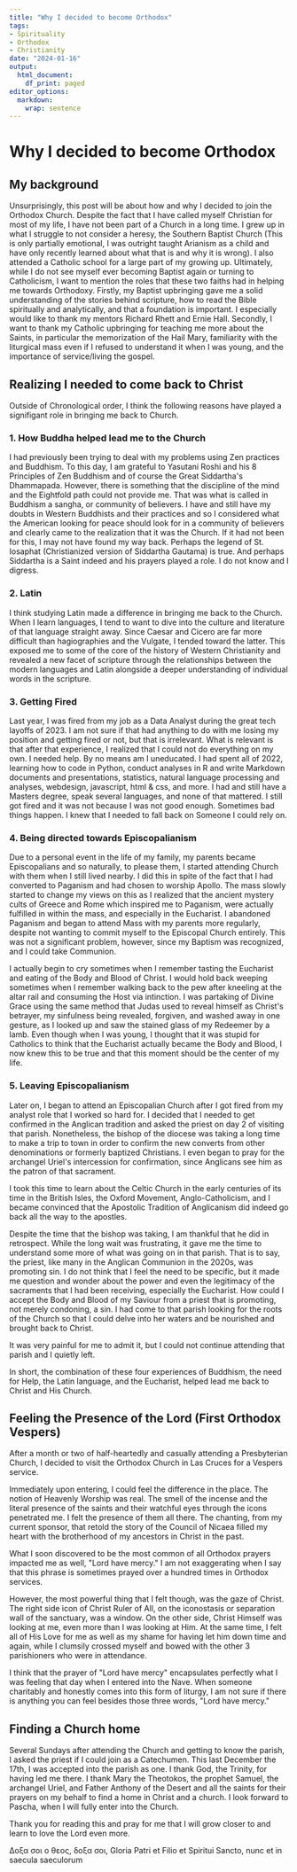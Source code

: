 ```yaml
---
title: "Why I decided to become Orthodox"
tags:
- Spirituality
- Orthodox
- Christianity
date: "2024-01-16"
output:
  html_document:
    df_print: paged
editor_options: 
  markdown: 
    wrap: sentence
---
```


# Why I decided to become Orthodox

## My background

Unsurprisingly, this post will be about how and why I decided to join the Orthodox Church.
Despite the fact that I have called myself Christian for most of my life, I have not been part of a Church in a long time.
I grew up in what I struggle to not consider a heresy, the Southern Baptist Church (This is only partially emotional, I was outright taught Arianism as a child and have only recently learned about what that is and why it is wrong).
I also attended a Catholic school for a large part of my growing up.
Ultimately, while I do not see myself ever becoming Baptist again or turning to Catholicism, I want to mention the roles that these two faiths had in helping me towards Orthodoxy.
Firstly, my Baptist upbringing gave me a solid understanding of the stories behind scripture, how to read the Bible spiritually and analytically, and that a foundation is important.
I especially would like to thank my mentors Richard Rhett and Ernie Hall.
Secondly, I want to thank my Catholic upbringing for teaching me more about the Saints, in particular the memorization of the Hail Mary, familiarity with the liturgical mass even if I refused to understand it when I was young, and the importance of service/living the gospel.

## Realizing I needed to come back to Christ

Outside of Chronological order, I think the following reasons have played a signifigant role in bringing me back to Church.

### 1. How Buddha helped lead me to the Church

I had previously been trying to deal with my problems using Zen practices and Buddhism.
To this day, I am grateful to Yasutani Roshi and his 8 Principles of Zen Buddhism and of course the Great Siddartha's Dhammapada.
However, there is something that the discipline of the mind and the Eightfold path could not provide me.
That was what is called in Buddhism a sangha, or community of believers.
I have and still have my doubts in Western Buddhists and their practices and so I considered what the American looking for peace should look for in a community of believers and clearly came to the realization that it was the Church.
If it had not been for this, I may not have found my way back.
Perhaps the legend of St. Iosaphat (Christianized version of Siddartha Gautama) is true. And perhaps Siddartha is a Saint indeed and his prayers played a role.
I do not know and I digress.

### 2. Latin

I think studying Latin made a difference in bringing me back to the Church.
When I learn languages, I tend to want to dive into the culture and literature of that language straight away.
Since Caesar and Cicero are far more difficult than hagiographies and the Vulgate, I tended toward the latter.
This exposed me to some of the core of the history of Western Christianity and revealed a new facet of scripture through the relationships between the modern languages and Latin alongside a deeper understanding of individual words in the scripture.

### 3. Getting Fired

Last year, I was fired from my job as a Data Analyst during the great tech layoffs of 2023.
I am not sure if that had anything to do with me losing my position and getting fired or not, but that is irrelevant.
What is relevant is that after that experience, I realized that I could not do everything on my own.
I needed help.
By no means am I uneducated.
I had spent all of 2022, learning how to code in Python, conduct analyses in R and write Markdown documents and presentations, statistics, natural language processing and analyses, webdesign, javascript, html & css, and more.
I had and still have a Masters degree, speak several languages, and none of that mattered.
I still got fired and it was not because I was not good enough.
Sometimes bad things happen.
I knew that I needed to fall back on Someone I could rely on.

### 4. Being directed towards Episcopalianism

Due to a personal event in the life of my family, my parents became Episcopalians and so naturally, to please them, I started attending Church with them when I still lived nearby.
I did this in spite of the fact that I had converted to Paganism and had chosen to worship Apollo.
The mass slowly started to change my views on this as I realized that the ancient mystery cults of Greece and Rome which inspired me to Paganism, were actually fulfilled in within the mass, and especially in the Eucharist.
I abandoned Paganism and began to attend Mass with my parents more regularly, despite not wanting to commit myself to the Episcopal Church entirely.
This was not a significant problem, however, since my Baptism was recognized, and I could take Communion.

I actually begin to cry sometimes when I remember tasting the Eucharist and eating of the Body and Blood of Christ.
I would hold back weeping sometimes when I remember walking back to the pew after kneeling at the altar rail and consuming the Host via intinction.
I was partaking of Divine Grace using the same method that Judas used to reveal himself as Christ's betrayer, my sinfulness being revealed, forgiven, and washed away in one gesture, as I looked up and saw the stained glass of my Redeemer by a lamb.
Even though when I was young, I thought that it was stupid for Catholics to think that the Eucharist actually became the Body and Blood, I now knew this to be true and that this moment should be the center of my life.

### 5. Leaving Episcopalianism

Later on, I began to attend an Episcopalian Church after I got fired from my analyst role that I worked so hard for.
I decided that I needed to get confirmed in the Anglican tradition and asked the priest on day 2 of visiting that parish.
Nonetheless, the bishop of the diocese was taking a long time to make a trip to town in order to confirm the new converts from other denominations or formerly baptized Christians.
I even began to pray for the archangel Uriel's intercession for confirmation, since Anglicans see him as the patron of that sacrament.

I took this time to learn about the Celtic Church in the early centuries of its time in the British Isles, the Oxford Movement, Anglo-Catholicism, and I became convinced that the Apostolic Tradition of Anglicanism did indeed go back all the way to the apostles.

Despite the time that the bishop was taking, I am thankful that he did in retrospect.
While the long wait was frustrating, it gave me the time to understand some more of what was going on in that parish.
That is to say, the priest, like many in the Anglican Communion in the 2020s, was promoting sin.
I do not think that I feel the need to be specific, but it made me question and wonder about the power and even the legitimacy of the sacraments that I had been receiving, especially the Eucharist.
How could I accept the Body and Blood of my Saviour from a priest that is promoting, not merely condoning, a sin.
I had come to that parish looking for the roots of the Church so that I could delve into her waters and be nourished and brought back to Christ.

It was very painful for me to admit it, but I could not continue attending that parish and I quietly left.

In short, the combination of these four experiences of Buddhism, the need for Help, the Latin language, and the Eucharist, helped lead me back to Christ and His Church.

## Feeling the Presence of the Lord (First Orthodox Vespers)

After a month or two of half-heartedly and casually attending a Presbyterian Church, I decided to visit the Orthodox Church in Las Cruces for a Vespers service.

Immediately upon entering, I could feel the difference in the place.
The notion of Heavenly Worship was real.
The smell of the incense and the literal presence of the saints and their watchful eyes through the icons penetrated me.
I felt the presence of them all there.
The chanting, from my current sponsor, that retold the story of the Council of Nicaea filled my heart with the brotherhood of my ancestors in Christ in the past.

What I soon discovered to be the most common of all Orthodox prayers impacted me as well, "Lord have mercy." I am not exaggerating when I say that this phrase is sometimes prayed over a hundred times in Orthodox services.

However, the most powerful thing that I felt though, was the gaze of Christ.
The right side icon of Christ Ruler of All, on the iconostasis or separation wall of the sanctuary, was a window.
On the other side, Christ Himself was looking at me, even more than I was looking at Him.
At the same time, I felt all of His Love for me as well as my shame for having let him down time and again, while I clumsily crossed myself and bowed with the other 3 parishioners who were in attendance.

I think that the prayer of "Lord have mercy" encapsulates perfectly what I was feeling that day when I entered into the Nave.
When someone charitably and honestly comes into this form of liturgy, I am not sure if there is anything you can feel besides those three words, "Lord have mercy."

## Finding a Church home

Several Sundays after attending the Church and getting to know the parish, I asked the priest if I could join as a Catechumen.
This last December the 17th, I was accepted into the parish as one.
I thank God, the Trinity, for having led me there.
I thank Mary the Theotokos, the prophet Samuel, the archangel Uriel, and Father Anthony of the Desert and all the saints for their prayers on my behalf to find a home in Christ and a church. 
I look forward to Pascha, when I will fully enter into the Church. 

Thank you for reading this and pray for me that I will grow closer to and learn to love the Lord even more. 

Δοξα σοι ο θεος, δοξα σοι, 
Gloria Patri et Filio et Spiritui Sancto, nunc et in saecula saeculorum
